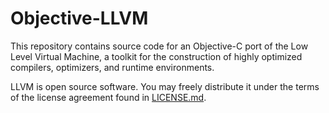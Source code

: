 # Objective-LLVM

This repository contains source code for an Objective-C port of the Low Level Virtual Machine, a toolkit for the construction of highly optimized compilers, optimizers, and runtime environments.

LLVM is open source software. You may freely distribute it under the terms of the license agreement found in [LICENSE.md](LICENSE.md).
